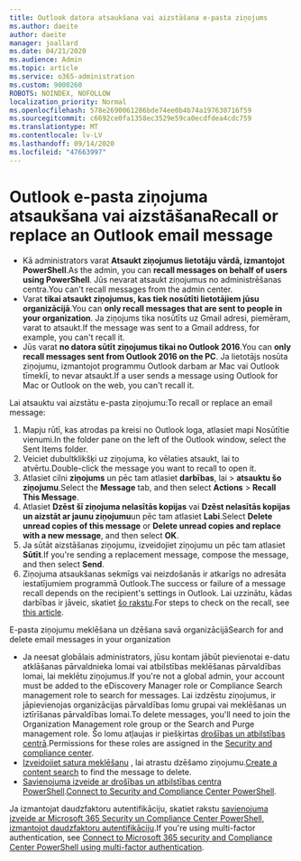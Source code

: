 ```yaml
---
title: Outlook datora atsaukšana vai aizstāšana e-pasta ziņojums
ms.author: daeite
author: daeite
manager: joallard
ms.date: 04/21/2020
ms.audience: Admin
ms.topic: article
ms.service: o365-administration
ms.custom: 9000260
ROBOTS: NOINDEX, NOFOLLOW
localization_priority: Normal
ms.openlocfilehash: 578e2690061286bde74ee0b4b74a197630716f59
ms.sourcegitcommit: c6692ce0fa1358ec3529e59ca0ecdfdea4cdc759
ms.translationtype: MT
ms.contentlocale: lv-LV
ms.lasthandoff: 09/14/2020
ms.locfileid: "47663997"
---
```

# <a name="recall-or-replace-an-outlook-email-message"></a><span data-ttu-id="100a9-102">Outlook e-pasta ziņojuma atsaukšana vai aizstāšana</span><span class="sxs-lookup"><span data-stu-id="100a9-102">Recall or replace an Outlook email message</span></span>

- <span data-ttu-id="100a9-103">Kā administrators varat **Atsaukt ziņojumus lietotāju vārdā, izmantojot PowerShell**.</span><span class="sxs-lookup"><span data-stu-id="100a9-103">As the admin, you can **recall messages on behalf of users using PowerShell**.</span></span> <span data-ttu-id="100a9-104">Jūs nevarat atsaukt ziņojumus no administrēšanas centra.</span><span class="sxs-lookup"><span data-stu-id="100a9-104">You can't recall messages from the admin center.</span></span>
- <span data-ttu-id="100a9-105">Varat **tikai atsaukt ziņojumus, kas tiek nosūtīti lietotājiem jūsu organizācijā**.</span><span class="sxs-lookup"><span data-stu-id="100a9-105">You can **only recall messages that are sent to people in your organization**.</span></span> <span data-ttu-id="100a9-106">Ja ziņojums tika nosūtīts uz Gmail adresi, piemēram, varat to atsaukt.</span><span class="sxs-lookup"><span data-stu-id="100a9-106">If the message was sent to a Gmail address, for example, you can't recall it.</span></span>
- <span data-ttu-id="100a9-107">Jūs varat **no datora sūtīt ziņojumus tikai no Outlook 2016**.</span><span class="sxs-lookup"><span data-stu-id="100a9-107">You can **only recall messages sent from Outlook 2016 on the PC**.</span></span> <span data-ttu-id="100a9-108">Ja lietotājs nosūta ziņojumu, izmantojot programmu Outlook darbam ar Mac vai Outlook tīmeklī, to nevar atsaukt.</span><span class="sxs-lookup"><span data-stu-id="100a9-108">If a user sends a message using Outlook for Mac or Outlook on the web, you can't recall it.</span></span>

<span data-ttu-id="100a9-109">Lai atsauktu vai aizstātu e-pasta ziņojumu:</span><span class="sxs-lookup"><span data-stu-id="100a9-109">To recall or replace an email message:</span></span>

1. <span data-ttu-id="100a9-110">Mapju rūtī, kas atrodas pa kreisi no Outlook loga, atlasiet mapi Nosūtītie vienumi.</span><span class="sxs-lookup"><span data-stu-id="100a9-110">In the folder pane on the left of the Outlook window, select the Sent Items folder.</span></span>
1. <span data-ttu-id="100a9-111">Veiciet dubultklikšķi uz ziņojuma, ko vēlaties atsaukt, lai to atvērtu.</span><span class="sxs-lookup"><span data-stu-id="100a9-111">Double-click the message you want to recall to open it.</span></span>
1. <span data-ttu-id="100a9-112">Atlasiet cilni **ziņojums** un pēc tam atlasiet **darbības**, lai  >  **atsauktu šo ziņojumu**.</span><span class="sxs-lookup"><span data-stu-id="100a9-112">Select the **Message** tab, and then select **Actions** > **Recall This Message**.</span></span>
1. <span data-ttu-id="100a9-113">Atlasiet **Dzēst šī ziņojuma nelasītās kopijas** vai **Dzēst nelasītās kopijas un aizstāt ar jaunu ziņojumu**un pēc tam atlasiet **Labi**.</span><span class="sxs-lookup"><span data-stu-id="100a9-113">Select **Delete unread copies of this message** or **Delete unread copies and replace with a new message**, and then select **OK**.</span></span>
1. <span data-ttu-id="100a9-114">Ja sūtāt aizstāšanas ziņojumu, izveidojiet ziņojumu un pēc tam atlasiet **Sūtīt**.</span><span class="sxs-lookup"><span data-stu-id="100a9-114">If you're sending a replacement message, compose the message, and then select **Send**.</span></span>
1. <span data-ttu-id="100a9-115">Ziņojuma atsaukšanas sekmīgs vai neizdošanās ir atkarīgs no adresāta iestatījumiem programmā Outlook.</span><span class="sxs-lookup"><span data-stu-id="100a9-115">The success or failure of a message recall depends on the recipient's settings in Outlook.</span></span> <span data-ttu-id="100a9-116">Lai uzzinātu, kādas darbības ir jāveic, skatiet [šo rakstu](https://support.office.com/article/35027f88-d655-4554-b4f8-6c0729a723a0).</span><span class="sxs-lookup"><span data-stu-id="100a9-116">For steps to check on the recall, see [this article](https://support.office.com/article/35027f88-d655-4554-b4f8-6c0729a723a0).</span></span>

<span data-ttu-id="100a9-117">E-pasta ziņojumu meklēšana un dzēšana savā organizācijā</span><span class="sxs-lookup"><span data-stu-id="100a9-117">Search for and delete email messages in your organization</span></span>

- <span data-ttu-id="100a9-118">Ja neesat globālais administrators, jūsu kontam jābūt pievienotai e-datu atklāšanas pārvaldnieka lomai vai atbilstības meklēšanas pārvaldības lomai, lai meklētu ziņojumus.</span><span class="sxs-lookup"><span data-stu-id="100a9-118">If you're not a global admin, your account must be added to the eDiscovery Manager role or Compliance Search management role to search for messages.</span></span> <span data-ttu-id="100a9-119">Lai izdzēstu ziņojumus, ir jāpievienojas organizācijas pārvaldības lomu grupai vai meklēšanas un iztīrīšanas pārvaldības lomai.</span><span class="sxs-lookup"><span data-stu-id="100a9-119">To delete messages, you'll need to join the Organization Management role group or the Search and Purge management role.</span></span> <span data-ttu-id="100a9-120">Šo lomu atļaujas ir piešķirtas [drošības un atbilstības centrā](https://go.microsoft.com/fwlink/?linkid=2083731).</span><span class="sxs-lookup"><span data-stu-id="100a9-120">Permissions for these roles are assigned in the [Security and compliance center](https://go.microsoft.com/fwlink/?linkid=2083731).</span></span>
- <span data-ttu-id="100a9-121">[Izveidojiet satura meklēšanu](https://docs.microsoft.com/microsoft-365/compliance/content-search) , lai atrastu dzēšamo ziņojumu.</span><span class="sxs-lookup"><span data-stu-id="100a9-121">[Create a content search](https://docs.microsoft.com/microsoft-365/compliance/content-search) to find the message to delete.</span></span>
- <span data-ttu-id="100a9-122">[Savienojuma izveide ar drošības un atbilstības centra PowerShell](https://docs.microsoft.com/powershell/exchange/office-365-scc/connect-to-scc-powershell/connect-to-scc-powershell?view=exchange-ps).</span><span class="sxs-lookup"><span data-stu-id="100a9-122">[Connect to Security and Compliance Center PowerShell](https://docs.microsoft.com/powershell/exchange/office-365-scc/connect-to-scc-powershell/connect-to-scc-powershell?view=exchange-ps).</span></span>

<span data-ttu-id="100a9-123">Ja izmantojat daudzfaktoru autentifikāciju, skatiet rakstu [savienojuma izveide ar Microsoft 365 Security un Compliance Center PowerShell, izmantojot daudzfaktoru autentifikāciju](https://docs.microsoft.com/powershell/exchange/office-365-scc/connect-to-scc-powershell/mfa-connect-to-scc-powershell?view=exchange-ps).</span><span class="sxs-lookup"><span data-stu-id="100a9-123">If you're using multi-factor authentication, see [Connect to Microsoft 365 security and Compliance Center PowerShell using multi-factor authentication](https://docs.microsoft.com/powershell/exchange/office-365-scc/connect-to-scc-powershell/mfa-connect-to-scc-powershell?view=exchange-ps).</span></span>